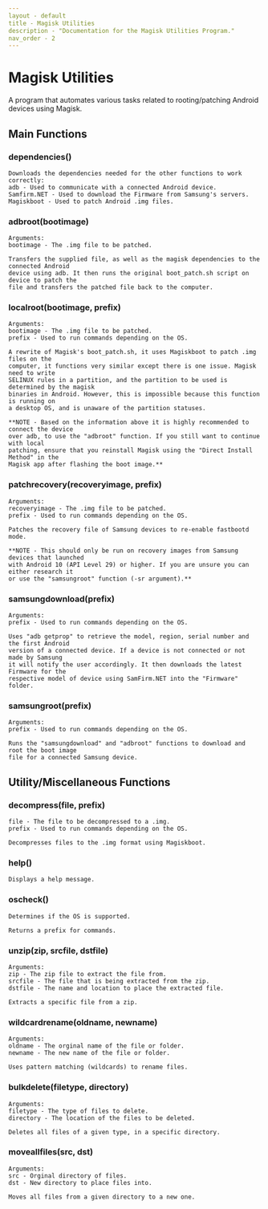 ```yaml
---
layout - default
title - Magisk Utilities
description - "Documentation for the Magisk Utilities Program."
nav_order - 2
---
```


# Magisk Utilities
A program that automates various tasks related to rooting/patching Android devices using
Magisk.

## Main Functions
### dependencies()
```
Downloads the dependencies needed for the other functions to work correctly:
adb - Used to communicate with a connected Android device.
Samfirm.NET - Used to download the Firmware from Samsung's servers.
Magiskboot - Used to patch Android .img files.
```

### adbroot(bootimage)
```
Arguments:
bootimage - The .img file to be patched.

Transfers the supplied file, as well as the magisk dependencies to the connected Android
device using adb. It then runs the original boot_patch.sh script on device to patch the
file and transfers the patched file back to the computer.
```

### localroot(bootimage, prefix)
```
Arguments:
bootimage - The .img file to be patched.
prefix - Used to run commands depending on the OS.

A rewrite of Magisk's boot_patch.sh, it uses Magiskboot to patch .img files on the
computer, it functions very similar except there is one issue. Magisk need to write
SELINUX rules in a partition, and the partition to be used is determined by the magisk 
binaries in Android. However, this is impossible because this function is running on
a desktop OS, and is unaware of the partition statuses.

**NOTE - Based on the information above it is highly recommended to connect the device
over adb, to use the "adbroot" function. If you still want to continue with local
patching, ensure that you reinstall Magisk using the "Direct Install Method" in the
Magisk app after flashing the boot image.**
```

### patchrecovery(recoveryimage, prefix)
```
Arguments:
recoveryimage - The .img file to be patched.
prefix - Used to run commands depending on the OS.

Patches the recovery file of Samsung devices to re-enable fastbootd mode.

**NOTE - This should only be run on recovery images from Samsung devices that launched
with Android 10 (API Level 29) or higher. If you are unsure you can either research it
or use the "samsungroot" function (-sr argument).**
```

### samsungdownload(prefix)
```
Arguments:
prefix - Used to run commands depending on the OS.

Uses "adb getprop" to retrieve the model, region, serial number and the first Android
version of a connected device. If a device is not connected or not made by Samsung
it will notify the user accordingly. It then downloads the latest Firmware for the
respective model of device using SamFirm.NET into the "Firmware" folder.
```

### samsungroot(prefix)
```
Arguments:
prefix - Used to run commands depending on the OS.

Runs the "samsungdownload" and "adbroot" functions to download and root the boot image
file for a connected Samsung device.
```

## Utility/Miscellaneous Functions
### decompress(file, prefix)
```
file - The file to be decompressed to a .img.
prefix - Used to run commands depending on the OS.

Decompresses files to the .img format using Magiskboot.
```

### help()
```
Displays a help message.
```

### oscheck()
```
Determines if the OS is supported.

Returns a prefix for commands.
```

### unzip(zip, srcfile, dstfile)
```
Arguments:
zip - The zip file to extract the file from.
srcfile - The file that is being extracted from the zip.
dstfile - The name and location to place the extracted file.

Extracts a specific file from a zip.
```

### wildcardrename(oldname, newname)
```
Arguments:
oldname - The orginal name of the file or folder.
newname - The new name of the file or folder.

Uses pattern matching (wildcards) to rename files.
```

### bulkdelete(filetype, directory)
```
Arguments:
filetype - The type of files to delete.
directory - The location of the files to be deleted.

Deletes all files of a given type, in a specific directory.
```

### moveallfiles(src, dst)
```
Arguments:
src - Orginal directory of files.
dst - New directory to place files into.

Moves all files from a given directory to a new one.
```